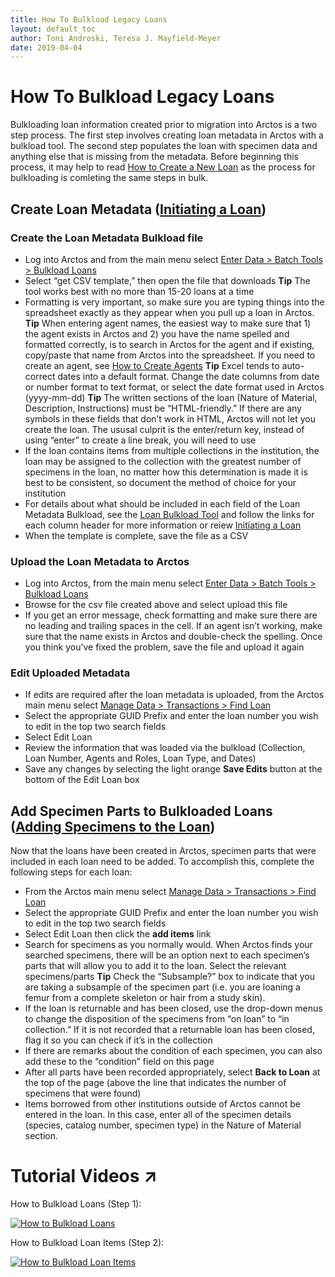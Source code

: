 ```yaml
---
title: How To Bulkload Legacy Loans
layout: default_toc
author: Toni Androski, Teresa J. Mayfield-Meyer
date: 2019-04-04
---
```


# How To Bulkload Legacy Loans

Bulkloading loan information created prior to migration into Arctos is a two step process. The first step involves creating loan metadata in Arctos with a bulkload tool.  The second step populates the loan with specimen data and anything else that is missing from the metadata. Before beginning this process, it may help to read [How to Create a New Loan](http://handbook.arctosdb.org/how_to/How-to-Create-a-New-Loan.html) as the process for bulkloading is comleting the same steps in bulk.

## Create Loan Metadata ([Initiating a Loan](http://handbook.arctosdb.org/how_to/How-to-Create-a-New-Loan.html#initiating-a-loan))

### Create the Loan Metadata Bulkload file

 * Log into Arctos and from the main menu select [Enter Data > Batch Tools > Bulkload Loans](http://arctos.database.museum/tools/BulkloadLoan.cfm)  
 * Select “get CSV template,” then open the file that downloads **Tip** The tool works best with no more than 15-20 loans at a time  
 * Formatting is very important, so make sure you are typing things into the spreadsheet exactly as they appear when you pull up a loan in Arctos. **Tip** When entering agent names, the easiest way to make sure that 1) the agent exists in Arctos and 2) you have the name spelled and formatted correctly, is to search in Arctos for the agent and if existing, copy/paste that name from Arctos into the spreadsheet. If you need to create an agent, see [How to Create Agents](http://handbook.arctosdb.org/how_to/How-to-Create-Agents.html) **Tip** Excel tends to auto-correct dates into a default format.  Change the date columns from date or number format to text format, or select the date format used in Arctos (yyyy-mm-dd) **Tip** The written sections of the loan (Nature of Material, Description, Instructions) must be “HTML-friendly.” If there are any symbols in these fields that don’t work in HTML, Arctos will not let you create the loan. The ususal culprit is the enter/return key, instead of using “enter” to create a line break, you will need to use <br>  
 * If the loan contains items from multiple collections in the institution, the loan may be assigned to the collection with the greatest number of specimens in the loan, no matter how this determination is made it is best to be consistent, so document the method of choice for your institution  
 * For details about what should be included in each field of the Loan Metadata Bulkload, see the [Loan Bulkload Tool](http://arctos.database.museum/tools/BulkloadLoan.cfm) and follow the links for each column header for more information or reiew [Initiating a Loan](http://handbook.arctosdb.org/how_to/How-to-Create-a-New-Loan.html#initiating-a-loan)  
 * When the template is complete, save the file as a CSV
 
### Upload the Loan Metadata to Arctos 

 * Log into Arctos, from the main menu select [Enter Data > Batch Tools > Bulkload Loans](http://arctos.database.museum/tools/BulkloadLoan.cfm)
 * Browse for the csv file created above and select upload this file
 * If you get an error message, check formatting and make sure there are no leading and trailing spaces in the cell. If an agent isn’t working, make sure that the name exists in Arctos and double-check the spelling. Once you think you’ve fixed the problem, save the file and upload it again
 
### Edit Uploaded Metadata

 * If edits are required after the loan metadata is uploaded, from the Arctos main menu select [Manage Data > Transactions > Find Loan](http://arctos.database.museum/Loan.cfm?Action=addItems) 
 * Select the appropriate GUID Prefix and enter the loan number you wish to edit in the top two search fields
 * Select Edit Loan
 * Review the information that was loaded via the bulkload (Collection, Loan Number, Agents and Roles, Loan Type, and Dates)
 * Save any changes by selecting the light orange **Save Edits** button at the bottom of the Edit Loan box
 
## Add Specimen Parts to Bulkloaded Loans ([Adding Specimens to the Loan](http://handbook.arctosdb.org/how_to/How-to-Create-a-New-Loan.html#adding-specimens-to-the-loan))

Now that the loans have been created in Arctos, specimen parts that were included in each loan need to be added. To accomplish this, complete the following steps for each loan:

 * From the Arctos main menu select [Manage Data > Transactions > Find Loan](http://arctos.database.museum/Loan.cfm?Action=addItems) 
 * Select the appropriate GUID Prefix and enter the loan number you wish to edit in the top two search fields
 * Select Edit Loan then click the **add items** link  
 * Search for specimens as you normally would. When Arctos finds your searched specimens, there will be an option next to each specimen’s parts that will allow you to add it to the loan. Select the relevant specimens/parts **Tip** Check the “Subsample?” box to indicate that you are taking a subsample of the specimen part (i.e. you are loaning a femur from a complete skeleton or hair from a study skin). 
 * If the loan is returnable and has been closed, use the drop-down menus to change the disposition of the specimens from “on loan” to “in collection.” If it is not recorded that a returnable loan has been closed, flag it so you can check if it’s in the collection  
 * If there are remarks about the condition of each specimen, you can also add these to the “condition” field on this page 
 * After all parts have been recorded appropriately, select **Back to Loan** at the top of the page (above the line that indicates the number of specimens that were found) 
 * Items borrowed from other institutions outside of Arctos cannot be entered in the loan. In this case, enter all of the specimen details (species, catalog number, specimen type) in the Nature of Material section.

# Tutorial Videos ↗️

How to Bulkload Loans (Step 1):

[![How to Bulkload Loans](https://i9.ytimg.com/vi/pN40CkKAbgw/mq2.jpg?sqp=CJCU8I8G&rs=AOn4CLCgvG7IypQyOLtWLJ3jqMzZHZ6e7A)](https://youtu.be/pN40CkKAbgw)

How to Bulkload Loan Items (Step 2):

[![How to Bulkload Loan Items](https://i9.ytimg.com/vi/h4QKUb2cQgs/mq1.jpg?sqp=CJCU8I8G&rs=AOn4CLBVntj4GzENC48neloo6sYTX2GUTg)](https://youtu.be/h4QKUb2cQgs)
